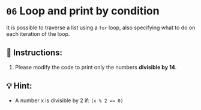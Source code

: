 # `06` Loop and print by condition

It is possible to traverse a list using a `for` loop, also specifying what to do on each iteration of the loop.

## 📝 Instructions:

1. Please modify the code to print only the numbers **divisible by 14**.

## 💡 Hint:

+ A number x is divisible by 2 if: `(x % 2 == 0)`
